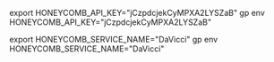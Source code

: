 export HONEYCOMB_API_KEY="jCzpdcjekCyMPXA2LYSZaB"
gp env HONEYCOMB_API_KEY="jCzpdcjekCyMPXA2LYSZaB"


export HONEYCOMB_SERVICE_NAME="DaVicci"
gp env HONEYCOMB_SERVICE_NAME="DaVicci"
